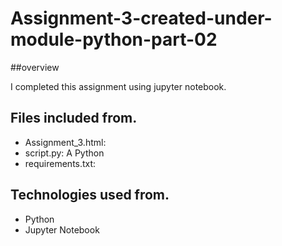# Assignment-3-created-under-module-python-part-02

##overview

I completed this assignment using jupyter notebook.

## Files included from.
* Assignment_3.html: 
* script.py: A Python  
* requirements.txt:

## Technologies used from.
* Python
* Jupyter Notebook
